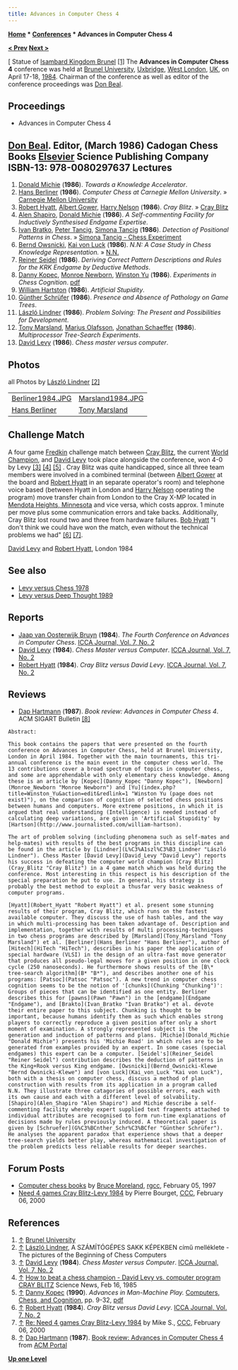 ```yaml
---
title: Advances in Computer Chess 4
---
```

**[Home](Home "Home") * [Conferences](Conferences "Conferences") * Advances in Computer Chess 4**

**[\< Prev](Advances_in_Computer_Chess_3 "Advances in Computer Chess 3") [Next >](Advances_in_Computer_Chess_5 "Advances in Computer Chess 5")**

\[ Statue of [Isambard Kingdom Brunel](https://en.wikipedia.org/wiki/Isambard_Kingdom_Brunel) <a id="cite-note-1" href="#cite-ref-1">[1]</a>
The **Advances in Computer Chess 4** conference was held at [Brunel University](https://en.wikipedia.org/wiki/Brunel_University), [Uxbridge](https://en.wikipedia.org/wiki/Uxbridge), [West London](https://en.wikipedia.org/wiki/West_London), [UK](https://en.wikipedia.org/wiki/United_Kingdom), on April 17-18, [1984](Timeline#1984 "Timeline"). Chairman of the conference as well as editor of the conference proceedings was [Don Beal](Don_Beal "Don Beal").

## Proceedings

- Advances in Computer Chess 4

## [Don Beal](Don_Beal "Don Beal"). Editor, (March 1986) Cadogan Chess Books [Elsevier](https://en.wikipedia.org/wiki/Elsevier) Science Publishing Company ISBN-13: 978-0080297637 Lectures

1. [Donald Michie](Donald_Michie "Donald Michie") (**1986**). *Towards a Knowledge Accelerator*.
1. [Hans Berliner](Hans_Berliner "Hans Berliner") (**1986**). *Computer Chess at Carnegie Mellon University*. » [Carnegie Mellon University](Carnegie_Mellon_University "Carnegie Mellon University")
1. [Robert Hyatt](Robert_Hyatt "Robert Hyatt"), [Albert Gower](Albert_Gower "Albert Gower"), [Harry Nelson](Harry_Nelson "Harry Nelson") (**1986**). *Cray Blitz*. » [Cray Blitz](Cray_Blitz "Cray Blitz")
1. [Alen Shapiro](Alen_Shapiro "Alen Shapiro"), [Donald Michie](Donald_Michie "Donald Michie") (**1986**). *A Self-commenting Facility for Inductively Synthesised Endgame Expertise*.
1. [Ivan Bratko](Ivan_Bratko "Ivan Bratko"), [Peter Tancig](Peter_Tancig "Peter Tancig"), [Simona Tancig](Simona_Tancig "Simona Tancig") (**1986**). *Detection of Positional Patterns in Chess*. » [Simona Tancig - Chess Experiment](Simona_Tancig#ChessExperiment "Simona Tancig")
1. [Bernd Owsnicki](Bernd_Owsnicki-Klewe "Bernd Owsnicki-Klewe"), [Kai von Luck](Kai_von_Luck "Kai von Luck") (**1986**). *N.N: A Case Study in Chess Knowledge Representation.* » [N.N.](N.N. "N.N.")
1. [Reiner Seidel](Reiner_Seidel "Reiner Seidel") (**1986**). *Deriving Correct Pattern Descriptions and Rules for the KRK Endgame by Deductive Methods*.
1. [Danny Kopec](Danny_Kopec "Danny Kopec"), [Monroe Newborn](Monroe_Newborn "Monroe Newborn"), [Winston Yu](index.php?title=Winston_Yu&action=edit&redlink=1 "Winston Yu (page does not exist)") (**1986**). *Experiments in Chess Cognition*. [pdf](http://www.sci.brooklyn.cuny.edu/%7Ekopec/Publications/Publications/O_32_C.pdf)
1. [William Hartston](https://en.wikipedia.org/wiki/William_Hartston) (**1986**). *Artificial Stupidity*.
1. [Günther Schrüfer](G%C3%BCnther_Schr%C3%BCfer "Günther Schrüfer") (**1986**). *Presence and Absence of Pathology on Game Trees*.
1. [László Lindner](L%C3%A1szl%C3%B3_Lindner "László Lindner") (**1986**). *Problem Solving: The Present and Possibilities for Development*.
1. [Tony Marsland](Tony_Marsland "Tony Marsland"), [Marius Olafsson](Marius_Olafsson "Marius Olafsson"), [Jonathan Schaeffer](Jonathan_Schaeffer "Jonathan Schaeffer") (**1986**). *Multiprocessor Tree-Search Experiments*.
1. [David Levy](David_Levy "David Levy") (**1986**). *Chess master versus computer*.

## Photos

all Photos by [László Lindner](L%C3%A1szl%C3%B3_Lindner "László Lindner") <a id="cite-note-2" href="#cite-ref-2">[2]</a>

|  |  |
| --- | --- |
| [Berliner1984.JPG](File:Berliner1984.JPG) | [Marsland1984.JPG](File:Marsland1984.JPG) |
| [Hans Berliner](Hans_Berliner "Hans Berliner") | [Tony Marsland](Tony_Marsland "Tony Marsland") |

## Challenge Match

A four game [Fredkin](Edward_Fredkin#Prize "Edward Fredkin") challenge match between [Cray Blitz](Cray_Blitz "Cray Blitz"), the current [World Champion](WCCC_1983 "WCCC 1983"), and [David Levy](David_Levy "David Levy") took place alongside the conference, won 4-0 by Levy <a id="cite-note-3" href="#cite-ref-3">[3]</a> <a id="cite-note-4" href="#cite-ref-4">[4]</a> <a id="cite-note-5" href="#cite-ref-5">[5]</a> . Cray Blitz was quite handicapped, since all three team members were involved in a combined terminal (between [Albert Gower](Albert_Gower "Albert Gower") at the board and [Robert Hyatt](Robert_Hyatt "Robert Hyatt") in an separate operator's room) and telephone voice based (between Hyatt in London and [Harry Nelson](Harry_Nelson "Harry Nelson") operating the program) move transfer chain from London to the Cray X-MP located in [Mendota Heights, Minnesota](https://en.wikipedia.org/wiki/Mendota_Heights,_Minnesota) and vice versa, which costs approx. 1 minute per move plus some communication errors and take backs. Additionally, Cray Blitz lost round two and three from hardware failures. [Bob Hyatt](Robert_Hyatt "Robert Hyatt") "I don't think we could have won the match, even without the technical problems we had" <a id="cite-note-6" href="#cite-ref-6">[6]</a> <a id="cite-note-7" href="#cite-ref-7">[7]</a>.

[](File:LevyHyatt-London1984.JPG)
[David Levy](David_Levy "David Levy") and [Robert Hyatt](Robert_Hyatt "Robert Hyatt"), London 1984

## See also

- [Levy versus Chess 1978](Levy_versus_Chess_1978 "Levy versus Chess 1978")
- [Levy versus Deep Thought 1989](Levy_versus_Deep_Thought_1989 "Levy versus Deep Thought 1989")

## Reports

- [Jaap van Oosterwijk Bruyn](Jaap_van_Oosterwijk_Bruyn "Jaap van Oosterwijk Bruyn") (**1984**). *The Fourth Conference on Advances in Computer Chess*. [ICCA Journal, Vol. 7, No. 2](ICGA_Journal#7_2 "ICGA Journal")
- [David Levy](David_Levy "David Levy") (**1984**). *Chess Master versus Computer*. [ICCA Journal, Vol. 7, No. 2](ICGA_Journal#7_2 "ICGA Journal")
- [Robert Hyatt](Robert_Hyatt "Robert Hyatt") (**1984**). *Cray Blitz versus David Levy*. [ICCA Journal, Vol. 7, No. 2](ICGA_Journal#7_2 "ICGA Journal")

## Reviews

- [Dap Hartmann](Dap_Hartmann "Dap Hartmann") (**1987**). *Book review: Advances in Computer Chess 4*. ACM SIGART Bulletin <a id="cite-note-8" href="#cite-ref-8">[8]</a>

```
Abstract:

```

```
This book contains the papers that were presented on the fourth conference on Advances in Computer Chess, held at Brunel University, London in April 1984. Together with the main tournaments, this tri-annual conference is the main event in the computer chess world. The 13 contributions cover a broad spectrum of topics in computer chess, and some are apprehendable with only elementary chess knowledge. Among these is an article by [Kopec](Danny_Kopec "Danny Kopec"), [Newborn](Monroe_Newborn "Monroe Newborn") and [Yu](index.php?title=Winston_Yu&action=edit&redlink=1 "Winston Yu (page does not exist)"), on the comparison of cognition of selected chess positions between humans and computers. More extreme positions, in which it is argued that real understanding (Intelligence) is needed instead of calculating deep variations, are given in 'Artificial Stupidity' by [Hartson](http://www.journalisted.com/william-hartson).

```

```
The art of problem solving (including phenomena such as self-mates and help-mates) with results of the best programs in this discipline can be found in the article by [Lindner](L%C3%A1szl%C3%B3_Lindner "László Lindner"). Chess Master [David Levy](David_Levy "David Levy") reports his success in defeating the computer world champion [Cray Blitz](Cray_Blitz "Cray Blitz") in a 4 game match which was held during the conference. Most interesting in this respect is his description of the special preparation he put to use. In general, his strategy is probably the best method to exploit a thusfar very basic weakness of computer programs.

```

```
[Hyatt](Robert_Hyatt "Robert Hyatt") et al. present some stunning results of their program, Cray Blitz, which runs on the fastest available computer. They discuss the use of hash tables, and the way in which multi-processing has been taken advantage of. Description and implementation, together with results of multi processing-techniques in two chess programs are described by [Marsland](Tony_Marsland "Tony Marsland") et al. [Berliner](Hans_Berliner "Hans Berliner"), author of [Hitech](HiTech "HiTech"), describes in his paper the application of special hardware (VLSI) in the design of an ultra-fast move generator that produces all pseudo-legal moves for a given position in one clock cycle (250 nanoseconds). He furthermore shows results of the [B\* tree-search algorithm](B* "B*"), and describes another one of his programs: [Patsoc](Patsoc "Patsoc"). A new trend in computer chess cognition seems to be the notion of '[chunks](Chunking "Chunking")': Groups of pieces that can be identified as one entity. Berliner describes this for [pawns](Pawn "Pawn") in the [endgame](Endgame "Endgame"), and [Brakto](Ivan_Bratko "Ivan Bratko") et al. devote their entire paper to this subject. Chunking is thought to be important, because humans identify them as such which enables strong players to correctly reproduce a given position after only a short moment of examination. A strongly represented subject is the generation and induction of patterns and plans. [Michie](Donald_Michie "Donald Michie") presents his 'Michie Road' in which rules are to be generated from examples provided by an expert. In some cases (special endgames) this expert can be a computer. [Seidel's](Reiner_Seidel "Reiner Seidel") contribution describes the deduction of patterns in the King+Rook versus King endgame. [Owsnicki](Bernd_Owsnicki-Klewe "Bernd Owsnicki-Klewe") and [von Luck](Kai_von_Luck "Kai von Luck"), both with a thesis on computer chess, discuss a method of plan construction with results from its application in a program called N.N. They illustrate three catagories of possible errors, each with its own cause and each with a different level of solvability. [Shapiro](Alen_Shapiro "Alen Shapiro") and Michie describe a self-commenting facility whereby expert supplied text fragments attached to individual attributes are recognised to form run-time explanations of decisions made by rules previously induced. A theoretical paper is given by [Schruefer](G%C3%BCnther_Schr%C3%BCfer "Günther Schrüfer"). He analyses the apparent paradox that experience shows that a deeper tree-search yields better play, whereas mathematical investigation of the problem predicts less reliable results for deeper searches.

```

## Forum Posts

- [Computer chess books](https://groups.google.com/g/rec.games.chess.computer/c/kecoM_YlyAM/m/NiCnP8wRgnQJ) by [Bruce Moreland](Bruce_Moreland "Bruce Moreland"), [rgcc](Computer_Chess_Forums "Computer Chess Forums"), February 05, 1997
- [Need 4 games Cray Blitz-Levy 1984](https://www.stmintz.com/ccc/index.php?id=95273) by Pierre Bourget, [CCC](CCC "CCC"), February 06, 2000

## References

1. <a id="cite-ref-1" href="#cite-note-1">↑</a> [Brunel University](https://en.wikipedia.org/wiki/Brunel_University)
1. <a id="cite-ref-2" href="#cite-note-2">↑</a> [László Lindner](L%C3%A1szl%C3%B3_Lindner "László Lindner"), A SZÁMÍTÓGÉPES SAKK KÉPEKBEN című melléklete - The pictures of the Beginning of Chess Computers
1. <a id="cite-ref-3" href="#cite-note-3">↑</a> [David Levy](David_Levy "David Levy") (**1984**). *Chess Master versus Computer*. [ICCA Journal, Vol. 7, No. 2](ICGA_Journal#7_2 "ICGA Journal")
1. <a id="cite-ref-4" href="#cite-note-4">↑</a> [How to beat a chess champion - David Levy vs. computer program CRAY BLITZ](http://findarticles.com/p/articles/mi_m1200/is_v127/ai_3645282) Science News, Feb 16, 1985
1. <a id="cite-ref-5" href="#cite-note-5">↑</a> [Danny Kopec](Danny_Kopec "Danny Kopec") (**1990**). *Advances in Man-Machine Play.* [Computers, Chess, and Cognition](Computers,_Chess,_and_Cognition "Computers, Chess, and Cognition"), pp. 9-32, [pdf](http://www.sci.brooklyn.cuny.edu/%7Ekopec/Publications/Publications/O_21_C.pdf)
1. <a id="cite-ref-6" href="#cite-note-6">↑</a> [Robert Hyatt](Robert_Hyatt "Robert Hyatt") (**1984**). *Cray Blitz versus David Levy*. [ICCA Journal, Vol. 7, No. 2](ICGA_Journal#7_2 "ICGA Journal")
1. <a id="cite-ref-7" href="#cite-note-7">↑</a> [Re: Need 4 games Cray Blitz-Levy 1984](https://www.stmintz.com/ccc/index.php?id=95280) by Mike S., [CCC](CCC "CCC"), February 06, 2000
1. <a id="cite-ref-8" href="#cite-note-8">↑</a> [Dap Hartmann](Dap_Hartmann "Dap Hartmann") (**1987**). [Book review: Advances in Computer Chess 4](http://portal.acm.org/citation.cfm?id=1057627) from [ACM Portal](http://portal.acm.org/portal.cfm)

**[Up one Level](Conferences "Conferences")**

